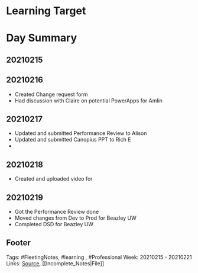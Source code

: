 # Learning Target


# Day Summary
## 20210215


## 20210216
- Created Change request form
- Had discussion with Claire on potential PowerApps for Amlin

## 20210217
- Updated and submitted Performance Review to Alison
- Updated and submitted Canopius PPT to Rich E
- 

## 20210218
- Created and uploaded video for 

## 20210219
- Got the Performance Review done
- Moved changes from Dev to Prod for Beazley UW
-  Completed DSD for Beazley UW

## Footer

Tags: #FleetingNotes, #learning , #Professional
Week: 20210215 - 20210221
Links: 
[Source](template.md), [[Incomplete_Notes|File]]

<!--
Comment - 
-->
<!--stackedit_data:
eyJoaXN0b3J5IjpbMTc2NDY4NTYxNSwyMDE5MjYwMTUwLDE5OD
EyNjk3NjgsLTE3MTEzOTIyNjgsMTc5MjM3ODgwNV19
-->